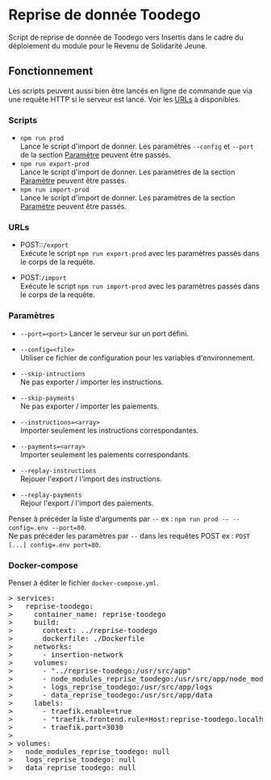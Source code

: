 # Reprise de donnée Toodego
Script de reprise de donnée de Toodego vers Insertis dans le cadre du déploiement
du module pour le Revenu de Solidarité Jeune.
## Fonctionnement
Les scripts peuvent aussi bien être lancés en ligne de commande que via une requête
HTTP si le serveur est lancé. Voir les [URLs](#urls) à disponibles.


### Scripts
- `npm run prod`  
Lance le script d'import de donner. Les paramètres `--config` et `--port` de la
section [Paramètre](#parametres) peuvent être passés.
- `npm run export-prod`  
Lance le script d'import de donner. Les paramètres de la section
[Paramètre](#parametres) peuvent être passés.
- `npm run import-prod`  
Lance le script d'import de donner. Les paramètres de la section
[Paramètre](#parametres) peuvent être passés.


### URLs
- POST::`/export`  
Exécute le script `npm run export-prod` avec les paramètres passés dans le corps
de la requête.

- POST:`/import`  
Exécute le script `npm run import-prod` avec les paramètres passés dans le corps
de la requête.  


### <a name="parametres"></a>Paramètres
- `--port=<port>`
Lancer le serveur sur un port défini.

- `--config=<file>`  
Utiliser ce fichier de configuration pour les variables d'environnement.

- `--skip-intructions`  
Ne pas exporter / importer les instructions.

- `--skip-payments`  
Ne pas exporter / importer les paiements.

- `--instructions=<array>`  
Importer seulement les instructions correspondantes.

- `--payments=<array>`  
Importer seulement les paiements correspondants.

- `--replay-instructions`  
Rejouer l'export / l'import des instructions.

- `--replay-payments`  
Rejour l'export / l'import des paiements.  

Penser à précéder la liste d'arguments par `--`
ex : `npm run prod -- --config=.env --port=80`.  
Ne pas précéder les paramètres par `--` dans les requêtes POST
ex : `POST [...] config=.env port=80`.


### Docker-compose
Penser à éditer le fichier `docker-compose.yml`.
<pre>
> services:
>   reprise-toodego:  
>     container_name: reprise-toodego  
>     build:  
>       context: ../reprise-toodego  
>       dockerfile: ./Dockerfile  
>     networks:  
>       - insertion-network
>     volumes:
>       - "../reprise-toodego:/usr/src/app"
>       - node_modules_reprise_toodego:/usr/src/app/node_modules
>       - logs_reprise_toodego:/usr/src/app/logs
>       - data_reprise_toodego:/usr/src/app/data
>     labels:
>       - traefik.enable=true
>       - "traefik.frontend.rule=Host:reprise-toodego.localhost"
>       - traefik.port=3030
>
> volumes:
>   node_modules_reprise_toodego: null
>   logs_reprise_toodego: null
>   data_reprise_toodego: null
</pre>
